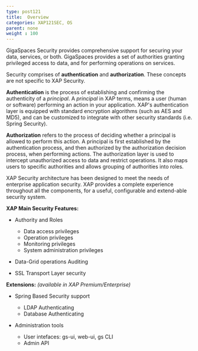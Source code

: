 ```yaml
---
type: post121
title:  Overview
categories: XAP121SEC, OS
parent: none
weight : 100
---
```




GigaSpaces Security provides comprehensive support for securing your data, services, or both. GigaSpaces provides a set of authorities granting privileged access to data, and for performing operations on services.

Security comprises of **authentication** and **authorization**. These concepts are not specific to XAP Security. 

**Authentication** is the process of establishing and confirming the authenticity of a _principal_. A _principal_ in XAP terms, means a user (human or software) performing an action in your application. XAP's authentication layer is equipped with standard encryption algorithms (such as AES and MD5), and can be customized to integrate with other security standards (i.e. Spring Security). 

**Authorization** refers to the process of deciding whether a principal is allowed to perform this action. A principal is first established by the authentication process, and then authorized by the authorization decision process, when performing actions. The authorization layer is used to intercept unauthorized access to data and restrict operations. It also maps users to specific authorities and allows grouping of authorities into roles.

XAP Security architecture has been designed to meet the needs of enterprise application security. XAP provides a complete experience throughout all the components, for a useful, configurable and extend-able security system.


**XAP Main Security Features:**

- Authority and Roles
    - Data access privileges
    - Operation privileges
    - Monitoring privileges
    - System administration privileges

- Data-Grid operations Auditing

- SSL Transport Layer security

**Extensions:** _(available in XAP Premium/Enterprise)_

- Spring Based Security support
    - LDAP Authenticating
    - Database Authenticating

- Administration tools
    - User intefaces: gs-ui, web-ui, gs CLI
    - Admin API